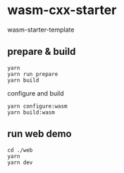 # wasm-cxx-starter

wasm-starter-template

## prepare & build

```shell
yarn
yarn run prepare
yarn build
```

configure and build

```shell
yarn configure:wasm
yarn build:wasm
```

## run web demo

```shell
cd ./web
yarn
yarn dev
```